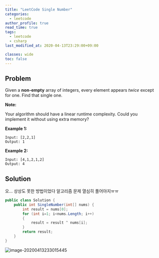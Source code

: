 ```yaml
---
title: "LeetCode Single Number"
categories:
  - leetcode
author_profile: true
read_time: true
tags:
  - leetcode
  - csharp
last_modified_at: 2020-04-13T23:29:00+09:00

classes: wide
toc: false
---
```


## Problem

Given a **non-empty** array of integers, every element appears *twice* except for one. Find that single one.

**Note:**

Your algorithm should have a linear runtime complexity. Could you implement it without using extra memory?

**Example 1:**

```
Input: [2,2,1]
Output: 1
```

**Example 2:**

```
Input: [4,1,2,1,2]
Output: 4
```



## Solution

오... 상상도 못한 방법이었다 알고리즘 문제 열심히 풀어야지ㅠㅠ

```c#
public class Solution {
    public int SingleNumber(int[] nums) {
        int result = nums[0];
        for (int i=1; i<nums.Length; i++)
        {
            result = result ^ nums[i];
        }
        return result;
    }
}
```

![image-20200413233015445](C:\Users\hyeyo\AppData\Roaming\Typora\typora-user-images\image-20200413233015445.png)